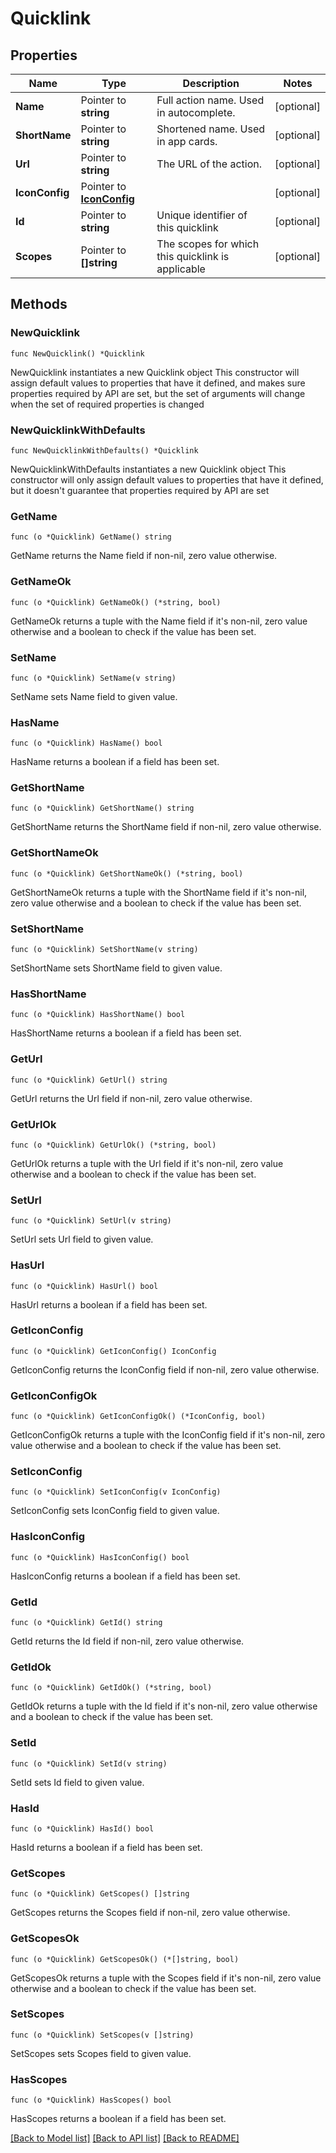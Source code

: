 # Quicklink

## Properties

Name | Type | Description | Notes
------------ | ------------- | ------------- | -------------
**Name** | Pointer to **string** | Full action name. Used in autocomplete. | [optional] 
**ShortName** | Pointer to **string** | Shortened name. Used in app cards. | [optional] 
**Url** | Pointer to **string** | The URL of the action. | [optional] 
**IconConfig** | Pointer to [**IconConfig**](IconConfig.md) |  | [optional] 
**Id** | Pointer to **string** | Unique identifier of this quicklink | [optional] 
**Scopes** | Pointer to **[]string** | The scopes for which this quicklink is applicable | [optional] 

## Methods

### NewQuicklink

`func NewQuicklink() *Quicklink`

NewQuicklink instantiates a new Quicklink object
This constructor will assign default values to properties that have it defined,
and makes sure properties required by API are set, but the set of arguments
will change when the set of required properties is changed

### NewQuicklinkWithDefaults

`func NewQuicklinkWithDefaults() *Quicklink`

NewQuicklinkWithDefaults instantiates a new Quicklink object
This constructor will only assign default values to properties that have it defined,
but it doesn't guarantee that properties required by API are set

### GetName

`func (o *Quicklink) GetName() string`

GetName returns the Name field if non-nil, zero value otherwise.

### GetNameOk

`func (o *Quicklink) GetNameOk() (*string, bool)`

GetNameOk returns a tuple with the Name field if it's non-nil, zero value otherwise
and a boolean to check if the value has been set.

### SetName

`func (o *Quicklink) SetName(v string)`

SetName sets Name field to given value.

### HasName

`func (o *Quicklink) HasName() bool`

HasName returns a boolean if a field has been set.

### GetShortName

`func (o *Quicklink) GetShortName() string`

GetShortName returns the ShortName field if non-nil, zero value otherwise.

### GetShortNameOk

`func (o *Quicklink) GetShortNameOk() (*string, bool)`

GetShortNameOk returns a tuple with the ShortName field if it's non-nil, zero value otherwise
and a boolean to check if the value has been set.

### SetShortName

`func (o *Quicklink) SetShortName(v string)`

SetShortName sets ShortName field to given value.

### HasShortName

`func (o *Quicklink) HasShortName() bool`

HasShortName returns a boolean if a field has been set.

### GetUrl

`func (o *Quicklink) GetUrl() string`

GetUrl returns the Url field if non-nil, zero value otherwise.

### GetUrlOk

`func (o *Quicklink) GetUrlOk() (*string, bool)`

GetUrlOk returns a tuple with the Url field if it's non-nil, zero value otherwise
and a boolean to check if the value has been set.

### SetUrl

`func (o *Quicklink) SetUrl(v string)`

SetUrl sets Url field to given value.

### HasUrl

`func (o *Quicklink) HasUrl() bool`

HasUrl returns a boolean if a field has been set.

### GetIconConfig

`func (o *Quicklink) GetIconConfig() IconConfig`

GetIconConfig returns the IconConfig field if non-nil, zero value otherwise.

### GetIconConfigOk

`func (o *Quicklink) GetIconConfigOk() (*IconConfig, bool)`

GetIconConfigOk returns a tuple with the IconConfig field if it's non-nil, zero value otherwise
and a boolean to check if the value has been set.

### SetIconConfig

`func (o *Quicklink) SetIconConfig(v IconConfig)`

SetIconConfig sets IconConfig field to given value.

### HasIconConfig

`func (o *Quicklink) HasIconConfig() bool`

HasIconConfig returns a boolean if a field has been set.

### GetId

`func (o *Quicklink) GetId() string`

GetId returns the Id field if non-nil, zero value otherwise.

### GetIdOk

`func (o *Quicklink) GetIdOk() (*string, bool)`

GetIdOk returns a tuple with the Id field if it's non-nil, zero value otherwise
and a boolean to check if the value has been set.

### SetId

`func (o *Quicklink) SetId(v string)`

SetId sets Id field to given value.

### HasId

`func (o *Quicklink) HasId() bool`

HasId returns a boolean if a field has been set.

### GetScopes

`func (o *Quicklink) GetScopes() []string`

GetScopes returns the Scopes field if non-nil, zero value otherwise.

### GetScopesOk

`func (o *Quicklink) GetScopesOk() (*[]string, bool)`

GetScopesOk returns a tuple with the Scopes field if it's non-nil, zero value otherwise
and a boolean to check if the value has been set.

### SetScopes

`func (o *Quicklink) SetScopes(v []string)`

SetScopes sets Scopes field to given value.

### HasScopes

`func (o *Quicklink) HasScopes() bool`

HasScopes returns a boolean if a field has been set.


[[Back to Model list]](../README.md#documentation-for-models) [[Back to API list]](../README.md#documentation-for-api-endpoints) [[Back to README]](../README.md)


